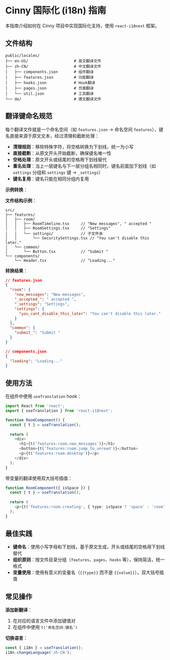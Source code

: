 # Cinny 国际化 (i18n) 指南

本指南介绍如何在 Cinny 项目中实现国际化支持，使用 `react-i18next` 框架。

## 文件结构

```
public/locales/
├── en-US/                    # 英文翻译文件
├── zh-CN/                    # 中文翻译文件
│   ├── components.json       # 组件翻译
│   ├── features.json         # 功能翻译
│   ├── hooks.json            # Hook翻译
│   ├── pages.json            # 页面翻译
│   └── util.json             # 工具翻译
└── de/                       # 德文翻译文件
```

## 翻译键命名规范

每个翻译文件就是一个命名空间（如 `features.json` → 命名空间 `features`），键名直接来源于原文文本，经过清理和截断处理：

- **清理规则**：移除特殊字符，将空格转换为下划线，统一为小写
- **直接截断**：从原文开头开始截断，确保键名唯一性
- **空格处理**：原文开头或结尾的空格用下划线替代
- **重名处理**：当上一层键名与下一层分组名相同时，键名前面加下划线（如 `settings` 分组和 `settings` 键 → `_settings`）
- **键名复用**：键名只能在相同分组内复用

**示例转换**：

**文件结构示例**：
```
src/
├── features/
│   ├── room/
│   │   ├── RoomTimeline.tsx     // "New messages", " accepted "
│   │   ├── RoomSettings.tsx     // "Settings"
│   │   └── settings/            // 子文件夹
│   │       └── SecuritySettings.tsx // "You can't disable this later."
│   └── common/
│       └── Button.tsx           // "Submit "
└── components/
    └── Header.tsx               // "Loading..."
```

**转换结果**：
```json
// features.json
{
  "room": {
    "new_messages": "New messages",
    "_accepted_": " accepted ",
    "_settings": "Settings",
    "settings": {
      "you_cant_disable_this_later": "You can't disable this later."
    }
  },
  "common": {
    "submit_": "Submit "
  }
}

// components.json
{
  "loading": "Loading..."
}
```

## 使用方法

在组件中使用 `useTranslation` hook：

```typescript
import React from 'react';
import { useTranslation } from 'react-i18next';

function RoomComponent() {
  const { t } = useTranslation();
  
  return (
    <div>
      <h1>{t('features:room.new_messages')}</h1>
      <button>{t('features:room.jump_to_unread')}</button>
      <p>{t('features:room.desktop')}</p>
    </div>
  );
}
```

带变量的翻译使用双大括号插值：

```typescript
function RoomComponent({ isSpace }) {
  const { t } = useTranslation();
  
  return (
    <p>{t('features:room.creating', { type: isSpace ? 'space' : 'room' })}</p>
  );
}
```

## 最佳实践

- **键命名**：使用小写字母和下划线，基于原文生成，开头或结尾的空格用下划线替代
- **组织原则**：按文件目录分组（`features`、`pages`、`hooks` 等），保持简洁，统一格式
- **变量使用**：使用有意义的变量名（`{{type}}` 而不是 `{{value}}`），双大括号插值

## 常见操作

**添加新翻译**：
1. 在对应的语言文件中添加键值对
2. 在组件中使用 `t('命名空间:键名')`

**切换语言**：
```typescript
const { i18n } = useTranslation();
i18n.changeLanguage('zh-CN');
```
